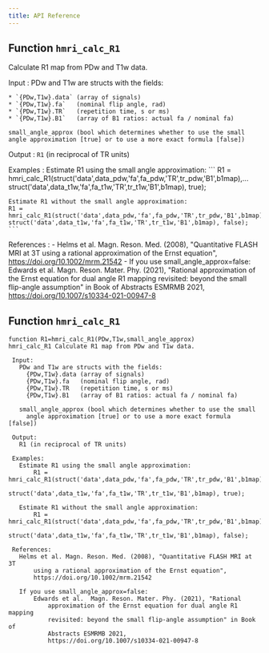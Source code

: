 ```yaml
---
title: API Reference
---
```


## Function `hmri_calc_R1`
Calculate R1 map from PDw and T1w data.

Input
:   PDw and T1w are structs with the fields:

    * `{PDw,T1w}.data` (array of signals)
    * `{PDw,T1w}.fa`   (nominal flip angle, rad)
    * `{PDw,T1w}.TR`   (repetition time, s or ms)
    * `{PDw,T1w}.B1`   (array of B1 ratios: actual fa / nominal fa)
    
    small_angle_approx (bool which determines whether to use the small
    angle approximation [true] or to use a more exact formula [false])

Output
:   `R1` (in reciprocal of TR units)

Examples
:   Estimate R1 using the small angle approximation:
    ```
    R1 = hmri_calc_R1(struct('data',data_pdw,'fa',fa_pdw,'TR',tr_pdw,'B1',b1map),...
    struct('data',data_t1w,'fa',fa_t1w,'TR',tr_t1w,'B1',b1map), true);
    
    Estimate R1 without the small angle approximation:
    R1 = hmri_calc_R1(struct('data',data_pdw,'fa',fa_pdw,'TR',tr_pdw,'B1',b1map),...
    struct('data',data_t1w,'fa',fa_t1w,'TR',tr_t1w,'B1',b1map), false);
    ```

References
:   - Helms et al. Magn. Reson. Med. (2008), "Quantitative FLASH MRI at 3T
    using a rational approximation of the Ernst equation",
    https://doi.org/10.1002/mrm.21542
    - If you use small_angle_approx=false:
    Edwards et al.  Magn. Reson. Mater. Phy. (2021), "Rational
    approximation of the Ernst equation for dual angle R1 mapping
    revisited: beyond the small flip-angle assumption" in Book of
    Abstracts ESMRMB 2021,
    https://doi.org/10.1007/s10334-021-00947-8

## Function `hmri_calc_R1`

``` title="bubble_sort.py"
function R1=hmri_calc_R1(PDw,T1w,small_angle_approx)
hmri_calc_R1 Calculate R1 map from PDw and T1w data.

 Input:
   PDw and T1w are structs with the fields:
     {PDw,T1w}.data (array of signals)
     {PDw,T1w}.fa   (nominal flip angle, rad)
     {PDw,T1w}.TR   (repetition time, s or ms)
     {PDw,T1w}.B1   (array of B1 ratios: actual fa / nominal fa)

   small_angle_approx (bool which determines whether to use the small
     angle approximation [true] or to use a more exact formula [false])

 Output:
   R1 (in reciprocal of TR units)

 Examples:
   Estimate R1 using the small angle approximation:
       R1 = hmri_calc_R1(struct('data',data_pdw,'fa',fa_pdw,'TR',tr_pdw,'B1',b1map),...
            struct('data',data_t1w,'fa',fa_t1w,'TR',tr_t1w,'B1',b1map), true);

   Estimate R1 without the small angle approximation:
       R1 = hmri_calc_R1(struct('data',data_pdw,'fa',fa_pdw,'TR',tr_pdw,'B1',b1map),...
            struct('data',data_t1w,'fa',fa_t1w,'TR',tr_t1w,'B1',b1map), false);

 References:
   Helms et al. Magn. Reson. Med. (2008), "Quantitative FLASH MRI at 3T
       using a rational approximation of the Ernst equation",
       https://doi.org/10.1002/mrm.21542

   If you use small_angle_approx=false:
       Edwards et al.  Magn. Reson. Mater. Phy. (2021), "Rational
           approximation of the Ernst equation for dual angle R1 mapping
           revisited: beyond the small flip-angle assumption" in Book of
           Abstracts ESMRMB 2021,
           https://doi.org/10.1007/s10334-021-00947-8
```